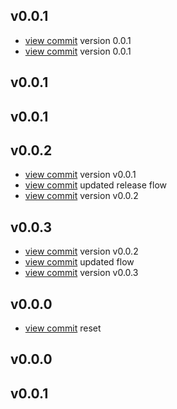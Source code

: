 <!-- START v0.0.1 -->
## v0.0.1

* [view commit](http://github.com/AndriyKalashnykov/gotest/commit/5c38c0debadc3e0543aff9e1dcd92e41cd292685) version 0.0.1
* [view commit](http://github.com/AndriyKalashnykov/gotest/commit/ecc72f828e2e8431f5fdcf7811e4b371918487e3) version 0.0.1
<!-- END v0.0.1 -->

<!-- START v0.0.1 -->
## v0.0.1


<!-- END v0.0.1 -->

<!-- START v0.0.1 -->
## v0.0.1


<!-- END v0.0.1 -->

<!-- START v0.0.2 -->
## v0.0.2

* [view commit](http://github.com/AndriyKalashnykov/gotest/commit/c59e271169c49eb2dd0e9fb56dd0625d73df6a74) version v0.0.1
* [view commit](http://github.com/AndriyKalashnykov/gotest/commit/2c80b149fe7515f43ecd65f14f077de41df00f3b) updated release flow
* [view commit](http://github.com/AndriyKalashnykov/gotest/commit/8523122b13f119c427e46c5dd67ab51b6160bb05) version v0.0.2
<!-- END v0.0.2 -->

<!-- START v0.0.3 -->
## v0.0.3

* [view commit](http://github.com/AndriyKalashnykov/gotest/commit/5854e6bff6f6c83296d91e060e7e5435941b9d7c) version v0.0.2
* [view commit](http://github.com/AndriyKalashnykov/gotest/commit/4510900954bc42f39d7c18d653213ccde197ef0b) updated flow
* [view commit](http://github.com/AndriyKalashnykov/gotest/commit/53664780b687679879126356a918788cf2e9273b) version v0.0.3
<!-- END v0.0.3 -->

<!-- START v0.0.0 -->
## v0.0.0

* [view commit](http://github.com/AndriyKalashnykov/gotest/commit/48bab9e36ac885797bee5773cfbb5530c8d3a659) reset
<!-- END v0.0.0 -->

<!-- START v0.0.0 -->
## v0.0.0


<!-- END v0.0.0 -->

<!-- START v0.0.1 -->
## v0.0.1


<!-- END v0.0.1 -->

